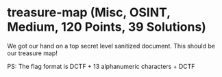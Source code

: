 # treasure-map (Misc, OSINT, Medium, 120 Points, 39 Solutions)

We got our hand on a top secret level sanitized document. This should be our treasure map!

PS: The flag format is DCTF + 13 alphanumeric characters + DCTF
